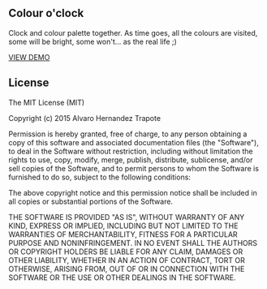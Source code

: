## Colour o'clock

Clock and colour palette together. As time goes, all the colours are visited, some will be bright, some won't... as the real life ;)

<a href="https://github.com/alvarotrapote/colour-o-clock">VIEW DEMO</a>

## License

The MIT License (MIT)

Copyright (c) 2015 Alvaro Hernandez Trapote

Permission is hereby granted, free of charge, to any person obtaining a copy
of this software and associated documentation files (the "Software"), to deal in the Software without restriction, including without limitation the rights to use, copy, modify, merge, publish, distribute, sublicense, and/or sell copies of the Software, and to permit persons to whom the Software is furnished to do so, subject to the following conditions:

The above copyright notice and this permission notice shall be included in all copies or substantial portions of the Software.

THE SOFTWARE IS PROVIDED "AS IS", WITHOUT WARRANTY OF ANY KIND, EXPRESS OR
IMPLIED, INCLUDING BUT NOT LIMITED TO THE WARRANTIES OF MERCHANTABILITY,
FITNESS FOR A PARTICULAR PURPOSE AND NONINFRINGEMENT. IN NO EVENT SHALL THE
AUTHORS OR COPYRIGHT HOLDERS BE LIABLE FOR ANY CLAIM, DAMAGES OR OTHER
LIABILITY, WHETHER IN AN ACTION OF CONTRACT, TORT OR OTHERWISE, ARISING FROM, OUT OF OR IN CONNECTION WITH THE SOFTWARE OR THE USE OR OTHER DEALINGS IN THE SOFTWARE.
